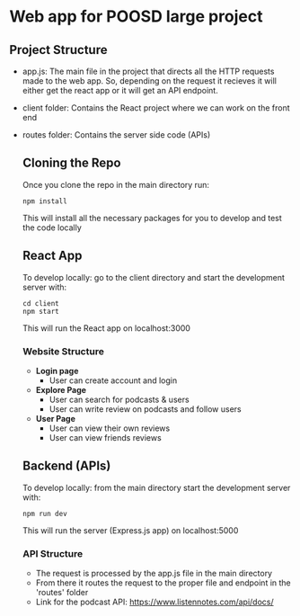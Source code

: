# Web app for POOSD large project

## Project Structure

* app.js: 
  The main file in the project that directs all the HTTP requests made to the web app. 
  So, depending on the request it recieves it will either get the react app or it will get an API endpoint. 

* client folder: 
  Contains the React project where we can work on the front end

* routes folder: 
  Contains the server side code (APIs)

  ## Cloning the Repo
  Once you clone the repo in the main directory run:
  ```
  npm install
  ```
  This will install all the necessary packages for you to develop and test the code locally
  
  ## React App
  To develop locally: go to the client directory and start the development server with:
  ```
  cd client
  npm start
  ```
  This will run the React app on localhost:3000
  
  ### Website Structure
  * **Login page**
      - User can create account and login
  * **Explore Page**
      - User can search for podcasts & users
      - User can write review on podcasts and follow users
  * **User Page**
      - User can view their own reviews
      - User can view friends reviews
  
  ## Backend (APIs)
  To develop locally: from the main directory start the development server with:
  ```
  npm run dev
  ```
  This will run the server (Express.js app) on localhost:5000
  
  ### API Structure
  * The request is processed by the app.js file in the main directory
  * From there it routes the request to the proper file and endpoint in the 'routes' folder
  * Link for the podcast API: https://www.listennotes.com/api/docs/
 
 
  

  

  
    
